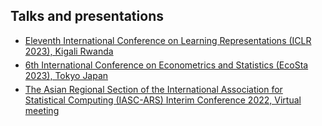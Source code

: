 ## Talks and presentations

<ul style="margin:0 0 5px;">
  <li><a href="https://iclr.cc/Conferences/2023/Dates"><autocolor>Eleventh International Conference on Learning Representations (ICLR 2023), Kigali Rwanda</autocolor></a></li>
</ul>
<ul style="margin:0 0 5px;">
  <li><a href="http://www.cmstatistics.org/EcoSta2023/"><autocolor>6th International Conference on Econometrics and Statistics (EcoSta 2023), Tokyo Japan</autocolor></a></li>
</ul>
<ul style="margin:0 0 5px;">
  <li><a href="https://www.eduhk.hk/iasc-ars2022/index.html"><autocolor>The Asian Regional Section of the International Association for Statistical Computing (IASC-ARS) Interim Conference 2022, Virtual meeting</autocolor></a></li>
</ul>

<h4 style="margin:10 10px 0;"></h4>
